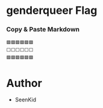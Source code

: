 ﻿# genderqueer Flag

### Copy & Paste Markdown

```
🟪🟪🟪🟪🟪🟪
⬜️⬜️⬜️⬜️⬜️⬜️
🟩🟩🟩🟩🟩🟩
```

# Author

- SeenKid
